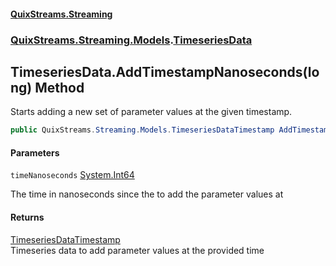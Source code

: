 #### [QuixStreams.Streaming](index.md 'index')
### [QuixStreams.Streaming.Models](QuixStreams.Streaming.Models.md 'QuixStreams.Streaming.Models').[TimeseriesData](TimeseriesData.md 'QuixStreams.Streaming.Models.TimeseriesData')

## TimeseriesData.AddTimestampNanoseconds(long) Method

Starts adding a new set of parameter values at the given timestamp.

```csharp
public QuixStreams.Streaming.Models.TimeseriesDataTimestamp AddTimestampNanoseconds(long timeNanoseconds);
```
#### Parameters

<a name='QuixStreams.Streaming.Models.TimeseriesData.AddTimestampNanoseconds(long).timeNanoseconds'></a>

`timeNanoseconds` [System.Int64](https://docs.microsoft.com/en-us/dotnet/api/System.Int64 'System.Int64')

The time in nanoseconds since the   to add the parameter values at

#### Returns
[TimeseriesDataTimestamp](TimeseriesDataTimestamp.md 'QuixStreams.Streaming.Models.TimeseriesDataTimestamp')  
Timeseries data to add parameter values at the provided time